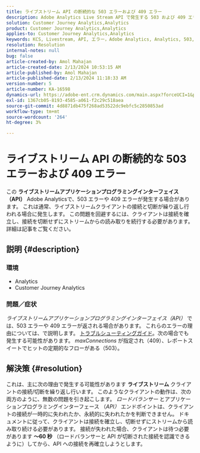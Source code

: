 ```yaml
---
title: ライブストリーム API の断続的な 503 エラーおよび 409 エラー
description: Adobe Analytics Live Stream API で発生する 503 および 409 エラーを修正する方法を説明します。 接続/切断を繰り返さないでください。
solution: Customer Journey Analytics,Analytics
product: Customer Journey Analytics,Analytics
applies-to: Customer Journey Analytics,Analytics
keywords: KCS, Livestream, API, エラー，Adobe Analytics, Analytics, 503, 409 エラー
resolution: Resolution
internal-notes: null
bug: false
article-created-by: Amol Mahajan
article-created-date: 2/13/2024 10:53:15 AM
article-published-by: Amol Mahajan
article-published-date: 2/13/2024 11:18:33 AM
version-number: 5
article-number: KA-16598
dynamics-url: https://adobe-ent.crm.dynamics.com/main.aspx?forceUCI=1&pagetype=entityrecord&etn=knowledgearticle&id=6aee7610-5eca-ee11-9079-6045bd0065f9
exl-id: 1367cb05-8193-4585-a061-f2c29c518aea
source-git-commit: 4d8871db475f268ad53522dc9ebfc5c2850853ad
workflow-type: tm+mt
source-wordcount: '264'
ht-degree: 3%

---
```


# ライブストリーム API の断続的な 503 エラーおよび 409 エラー


この <b>ライブストリームアプリケーションプログラミングインターフェイス（API）</b> Adobe Analyticsで、503 エラーや 409 エラーが発生する場合があります。 これは通常、ライブストリームクライアントの接続と切断が繰り返し行われる場合に発生します。 この問題を回避するには、クライアントは接続を確立し、接続を切断せずにストリームからの読み取りを続行する必要があります。 詳細は記事をご覧ください。

## 説明 {#description}


### <b>環境</b>

- Analytics
- Customer Journey Analytics


### <b>問題／症状</b>

*ライブストリームアプリケーションプログラミングインターフェイス（API）* では、503 エラーや 409 エラーが返される場合があります。 これらのエラーの理由については、で説明します。 [トラブルシューティングガイド](https://github.com/AdobeDocs/analytics-1.4-apis/blob/master/docs/live-stream-api/troubleshooting.md)。次の場合でも発生する可能性があります。 *maxConnections* が指定され（409）、レポートスイートでヒットの定期的なフローがある（503）。


## 解決策 {#resolution}


これは、主に次の理由で発生する可能性があります <b>ライブストリーム</b> クライアントの接続/切断を繰り返し行います。 このようなクライアントの動作は、次の両方のように、無数の問題を引き起こします。 *ロードバランサー* とアプリケーションプログラミングインターフェース （*API）* エンドポイントは、クライアントの接続が一時的に失われたか、永続的に失われたかを判断できません。 ドキュメントに従って、クライアントは接続を確立し、切断せずにストリームから読み取り続ける必要があります。 接続が失われた場合、クライアントは待つ必要があります <b>～60 秒</b> （ロードバランサーと API が切断された接続を認識できるように）してから、API への接続を再確立しようとします。

